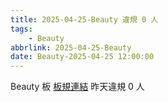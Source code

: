 ```yaml
---
title: 2025-04-25-Beauty 違規 0 人
tags:
    - Beauty
abbrlink: 2025-04-25-Beauty
date: Beauty-2025-04-25 12:00:00
---
```

Beauty 板 [板規連結](https://www.ptt.cc/bbs/Beauty/M.1630069980.A.84B.html)
昨天違規 0 人
